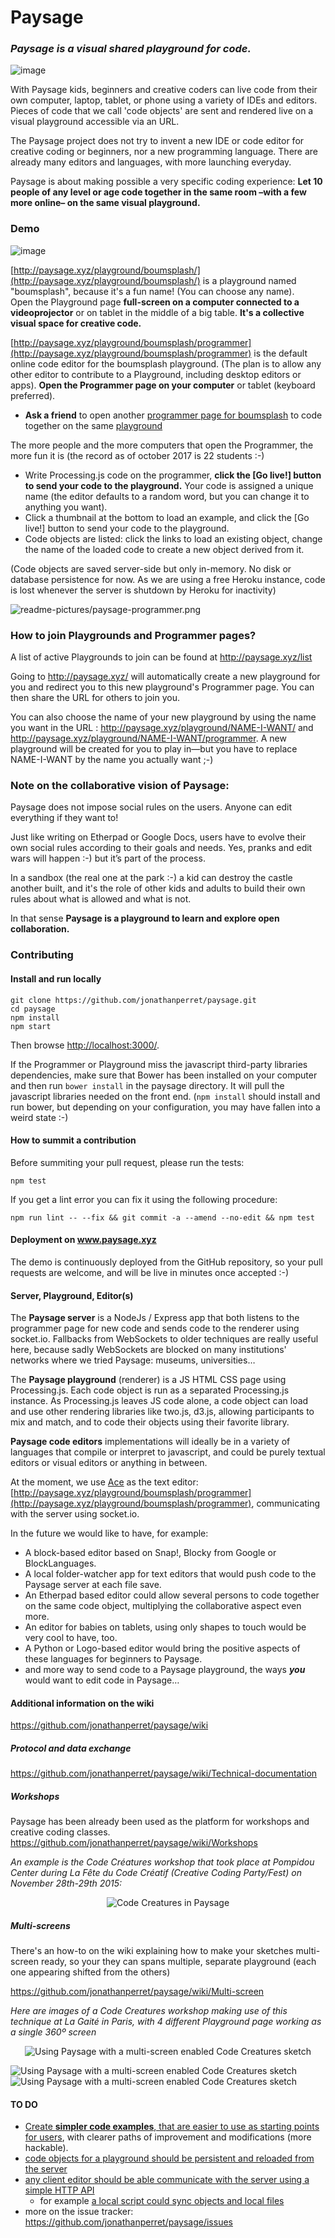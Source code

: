 Paysage
=======
### ***Paysage*** *is a visual shared playground for code.* 

![image](readme-pictures/paysage-mood-sketch.jpg)

With Paysage kids, beginners and creative coders can live code from their own computer, laptop, tablet, or phone using a variety of IDEs and editors. 
Pieces of code that we call 'code objects' are sent and rendered live on a visual playground accessible via an URL.

The Paysage project does not try to invent a new IDE or code editor for creative coding or beginners, nor a new programming language. There are already many editors and languages, with more launching everyday.

Paysage is about making possible a very specific coding experience: 
**Let 10 people of any level or age code together in the same room –with a few more online– on the same visual playground.**

### Demo

![image](readme-pictures/paysage-mini-2017.gif)

[http://paysage.xyz/playground/boumsplash/](http://paysage.xyz/playground/boumsplash/) is a playground named "boumsplash", because it's a fun name! (You can choose any name).  
Open the Playground page **full-screen on a computer connected to a videoprojector** or on tablet in the middle of a big table. **It's a collective visual space for creative code.**

[http://paysage.xyz/playground/boumsplash/programmer](http://paysage.xyz/playground/boumsplash/programmer) is the default online code editor for the boumsplash playground. (The plan is to allow any other editor to contribute to a Playground, including desktop editors or apps).  **Open the Programmer page on your computer** or tablet (keyboard preferred).

- **Ask a friend** to open another [programmer page for boumsplash](http://paysage.xyz/playground/boumsplash/programmer) to code together on the same [playground](http://paysage.xyz/playground/boumsplash/)

The more people and the more computers that open the Programmer, the more fun it is (the record as of october 2017 is 22 students :-)

 - Write Processing.js code on the programmer, **click the [Go live!] button to send your code to the playground.** Your code is assigned a unique name (the editor defaults to a random word, but you can change it to anything you want).
 - Click a thumbnail at the bottom to load an example, and click the [Go live!] button to send your code to the playground. 
 - Code objects are listed: click the links to load an existing object, change the name of the loaded code to create a new object derived from it.

(Code objects are saved server-side but only in-memory. No disk or database persistence for now. As we are using a free Heroku instance, code is lost whenever the server is shutdown by Heroku for inactivity)  

![readme-pictures/paysage-programmer.png](readme-pictures/paysage-programmer.png)

### How to join Playgrounds and Programmer pages?

A list of active Playgrounds to join can be found at http://paysage.xyz/list

Going to http://paysage.xyz/ will automatically create a new playground for you and redirect you to this new playground's Programmer page. You can then share the URL for others to join you.

You can also choose the name of your new playground by using the name you want in the URL : http://paysage.xyz/playground/NAME-I-WANT/ and http://paysage.xyz/playground/NAME-I-WANT/programmer. A new playground will be created for you to play in—but you have to replace NAME-I-WANT by the name you actually want ;-)


### Note on the collaborative vision of Paysage:

Paysage does not impose social rules on the users. Anyone can edit everything if they want to! 

Just like writing on Etherpad or Google Docs, users have to evolve their own social rules according to their goals and needs. Yes, pranks and edit wars will happen :-) but it’s part of the process. 

In a sandbox (the real one at the park :-) a kid can destroy the castle another built, and it's the role of other kids and adults to build their own rules about what is allowed and what is not.

In that sense **Paysage is a playground to learn and explore open collaboration.**

### Contributing

#### Install and run locally

    git clone https://github.com/jonathanperret/paysage.git
    cd paysage
    npm install
    npm start

Then browse <http://localhost:3000/>.

If the Programmer or Playground miss the javascript third-party libraries dependencies, make sure that Bower has been installed on your computer and then run `bower install` in the paysage directory. It will pull the javascript libraries needed on the front end.
(`npm install` should install and run bower, but depending on your configuration, you may have fallen into a weird state :-)

#### How to summit a contribution

Before summiting your pull request, please run the tests:

    npm test

If you get a lint error you can fix it using the following procedure:

    npm run lint -- --fix && git commit -a --amend --no-edit && npm test

#### Deployment on www.paysage.xyz

The demo is continuously deployed from the GitHub repository, so your pull requests are welcome, and will be live in minutes once accepted :-)

#### Server, Playground, Editor(s)  

The **Paysage server** is a NodeJs / Express app that both listens to the programmer page for new code and sends code to the renderer using socket.io. Fallbacks from WebSockets to older techniques are really useful here, because sadly WebSockets are blocked on many institutions' networks where we tried Paysage: museums, universities…

The **Paysage playground** (renderer) is a JS HTML CSS page using Processing.js. 
Each code object is run as a separated Processing.js instance. As Processing.js leaves JS code alone, a code object can load and use other rendering libraries like two.js, d3.js, allowing participants to mix and match, and to code their objects using their favorite library.

**Paysage code editors** implementations will ideally be in a variety of languages that compile or interpret to javascript, and could be purely textual editors or visual editors or anything in between. 

At the moment, we use [Ace](https://ace.c9.io/) as the text editor: [http://paysage.xyz/playground/boumsplash/programmer](http://paysage.xyz/playground/boumsplash/programmer), communicating with the server using socket.io.

In the future we would like to have, for example:

 - A block-based editor based on Snap!, Blocky from Google or BlockLanguages.  
 - A local folder-watcher app for text editors that would push code to the Paysage server at each file save. 
 - An Etherpad based editor could allow several persons to code together on the same code object, multiplying the collaborative aspect even more.
 - An editor for babies on tablets, using only shapes to touch would be very cool to have, too. 
 - A Python or Logo-based editor would bring the positive aspects of these languages for beginners to Paysage.
 - and more way to send code to a Paysage playground, the ways ***you*** would want to edit code in Paysage…

#### Additional information on the wiki 
https://github.com/jonathanperret/paysage/wiki

##### Protocol and data exchange
https://github.com/jonathanperret/paysage/wiki/Technical-documentation

##### Workshops
Paysage has been already been used as the platform for workshops and creative coding classes.
[https://github.com/jonathanperret/paysage/wiki/Workshops
](https://github.com/jonathanperret/paysage/wiki/Workshops)

*An example is the Code Créatures workshop that took place at Pompidou Center during La Fête du Code Créatif (Creative Coding Party/Fest) on November 28th-29th 2015:*  
<p align="center">
<img src="https://github.com/FeteCodeCreatif/creature/raw/master/creature-mini.gif" title="Code Creatures in Paysage"> 
</p>

##### Multi-screens
There's an how-to on the wiki explaining how to make your sketches multi-screen ready, so your they can spans multiple, separate playground (each one appearing shifted from the others)

[https://github.com/jonathanperret/paysage/wiki/Multi-screen
](https://github.com/jonathanperret/paysage/wiki/Multi-screen)

*Here are images of a Code Creatures workshop making use of this technique at La Gaité in Paris, with 4 different Playground page working as a single 360º screen*  

<p align="center">
<img src="readme-pictures/TAM0lW0PBLFE7ahW.gif" title="Using Paysage with a multi-screen enabled Code Creatures sketch"> 
</p>

![Using Paysage with a multi-screen enabled Code Creatures sketch](readme-pictures/CkxVHXxW0AAF-43.jpg) 
![Using Paysage with a multi-screen enabled Code Creatures sketch](readme-pictures/CkwEo5AWsAAu6tR.jpg) 


#### TO DO

- [Create **simpler code examples**, that are easier to use as starting points for users](https://github.com/jonathanperret/paysage/issues/97), with clearer paths of improvement and modifications (more hackable).
- [code objects for a playground should be persistent and reloaded from the server](https://github.com/jonathanperret/paysage/issues/5)
- [any client editor should be able communicate with the server using a simple HTTP API](https://github.com/jonathanperret/paysage/issues/7)
  - for example [a local script could sync objects and local files](https://github.com/jonathanperret/paysage/issues/14) 
- more on the issue tracker:  https://github.com/jonathanperret/paysage/issues
